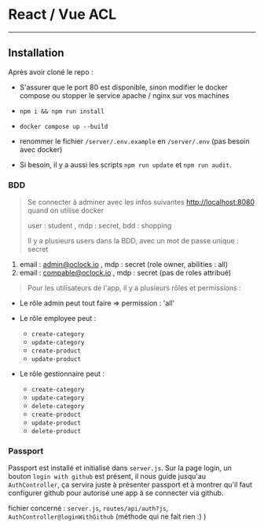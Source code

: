 # React / Vue ACL

---

## Installation

Après avoir cloné le repo :

-   S'assurer que le port 80 est disponible, sinon modifier le docker compose ou stopper le service apache / nginx sur vos machines

-   `npm i && npm run install`
-   `docker compose up --build`
-   renommer le fichier `/server/.env.example` en `/server/.env` (pas besoin avec docker)

-   Si besoin, il y a aussi les scripts `npm run update` et `npm run audit`.

### BDD

> Se connecter à adminer avec les infos suivantes [http://localhost:8080](http://localhost:8080) quand on utilise docker
>
> user : student , mdp : secret, bdd : shopping
>
> Il y a plusieurs users dans la BDD, avec un mot de passe unique : secret

1. email : admin@oclock.io , mdp : secret (role owner, abilities : all)
2. email : compable@oclock.io , mdp : secret (pas de roles attribué)

> Pour les utilisateurs de l'app, il y a plusieurs rôles et permissions :

-   Le rôle admin peut tout faire => permission : 'all'

-   Le rôle employee peut :

    -   `create-category`
    -   `update-category`
    -   `create-product`
    -   `update-product`

-   Le rôle gestionnaire peut :

    -   `create-category`
    -   `update-category`
    -   `delete-category`
    -   `create-product`
    -   `update-product`
    -   `delete-product`

### Passport

Passport est installé et initialisé dans `server.js`.
Sur la page login, un bouton `login with github` est présent, il nous guide jusqu'au `AuthController`, ça servira juste à présenter passport et à montrer qu'il faut configurer github pour autorisé une app à se connecter via github.

fichier concerné : `server.js`, `routes/api/auth?js`, `AuthController@loginWithGithub` (méthode qui ne fait rien :) )
